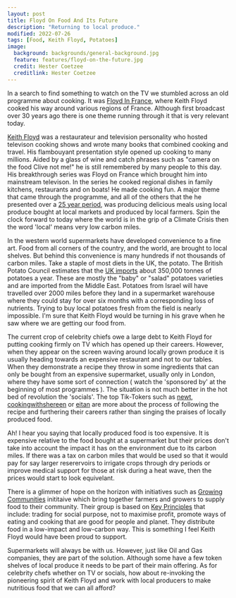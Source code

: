 ```yaml
---
layout: post
title: Floyd On Food And Its Future
description: "Returning to local produce."
modified: 2022-07-26
tags: [Food, Keith Floyd, Potatoes]
image:
  background: backgrounds/general-background.jpg
  feature: features/floyd-on-the-future.jpg
  credit: Hester Coetzee
  creditlink: Hester Coetzee
---
```


In a search to find something to watch on the TV we stumbled across an old programme about cooking. It was [Floyd In France](https://www.bbc.co.uk/iplayer/episodes/b03j86yd/floyd-on-france), where Keith Floyd cooked his way around various regions of France. Although first broadcast over 30 years ago there is one theme running through it that is very relevant today.

[Keith Floyd](https://en.wikipedia.org/wiki/Keith_Floyd) was a restaurateur and television personality who hosted televison cooking shows and wrote many books that combined cooking and travel.  His flambouyant presentation style opened up cooking to many millions.  Aided by a glass of wine and catch phrases such as "camera on the food Clive not me!" he is still remembered by many people to this day. His breakthrough series was Floyd on France which brought him into mainstream televison.  In the series he cooked regional dishes in family kitchens, restaurants and on boats! He made cooking fun. A major theme that came through the programme, and all of the others that the he presented over a [25 year period](https://en.wikipedia.org/wiki/Works_of_Keith_Floyd), was producing delicious meals using local produce bought at local markets and produced by local farmers. Spin the clock forward to today where the world is in the grip of a Climate Crisis then the word 'local' means very low carbon miles.

In the western world supermarkets have developed convenience to a fine art. Food from all corners of the country, and the world, are brought to local shelves. But behind this convenience is many hundreds if not thousands of carbon miles. Take a staple of most diets in the UK, the potato.  The British Potato Council estimates that the [UK imports](https://www.theguardian.com/lifeandstyle/2003/may/10/foodanddrink.shopping6) about 350,000 tonnes of potatoes a year. These are mostly the "baby" or "salad" potatoes varieties and are imported from the Middle East. Potatoes from Israel will have travelled over 2000 miles before they land in a supermarket warehouse where they could stay for over six months with a corresponding loss of nutrients. Trying to buy local potatoes fresh from the field is nearly impossible.  I'm sure that Keith Floyd would be turning in his grave when he saw where we are getting our food from.

The current crop of celebrity chiefs owe a large debt to Keith Floyd for putting cooking firmly on TV which has opened up their careers. However, when they appear on the screen waving around locally grown produce it is usually heading towards an expensive restaurant and not to our tables. When they demonstrate a recipe they throw in some ingredients that can only be bought from an expensive supermarket, usually only in London, where they have some sort of connection ( watch the 'sponsored by' at the beginning of most programmes ). The situation is not much better in the hot bed of revolution the 'socials'. The top Tik-Tokers such as [newt](https://www.tiktok.com/@newt), [cookingwithshereen](https://www.tiktok.com/@cookingwithshereen) or [eitan](https://www.tiktok.com/@eitan) are more about the process of following the recipe and furthering their careers rather than singing the praises of locally produced food.

Ah! I hear you saying that locally produced food is too expensive. It is expensive relative to the food bought at a supermarket but their prices don't take into account the impact it has on the environment due to its carbon miles. If there was a tax on carbon miles that would be used so that it would pay for say larger reserervoirs to irrigate crops through dry periods or improve medical support for those at risk during a heat wave, then the prices would start to look equivelant.

There is a glimmer of hope on the horizon with initiatives such as [Growing Communities](https://growingcommunities.org/market) inititaive which bring together farmers and growers to supply food to their community. Their group is based on [Key Principles](https://growingcommunities.org/key-principles) that include: trading for social purpose, not to maximise profit, promote ways of eating and cooking that are good for people and planet.  They distribute food in a low-impact and low-carbon way. This is something I feel Keith Floyd would have been proud to support.

Supermarkets will always be with us. However, just like Oil and Gas companies, they are part of the solution. Although some have a few token shelves of local produce it needs to be part of their main offering. As for celebrity chefs whether on TV or socials, how about re-invoking the pioneering spirit of Keith Floyd and work with local producers to make nutritious food that we can all afford?
